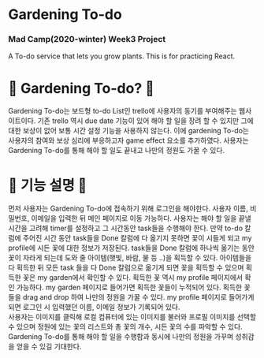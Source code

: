 # Gardening To-do
### Mad Camp(2020-winter) Week3 Project

A To-do service that lets you grow plants.
This is for practicing React.

# 🌱 Gardening To-do? 🌱

Gardening To-do는 보드형 to-do List인 trello에 사용자의 동기를 부여해주는 웹사이트이다. 
기존 trello 역시 due date 기능이 있어 해야 할 일을 장려 할 수 있지만 그에 대한 보상이 없어 보통 시간 설정 기능을 사용하지 않는다.
이에 gardening To-do는 사용자의 참여와 보상 심리에 부응하고자 game effect 요소를 추가하였다. 
사용자는 Gardening To-do를 통해 해야 할 일도 끝내고 나만의 정원도 가꿀 수 있다.



# 🌳 기능 설명 🌳

먼저 사용자는 Gardening To-do에 접속하기 위해 로그인을 해야한다.
사용자 이름, 비밀번호, 이메일을 입력한 뒤 메인 페이지로 이동 가능하다.
사용자는 해야 할 일을 끝낼 시간을 고려해 timer를 설정하고 그 시간동안 task들을 수행해야 한다. 
만약 to-do 칼럼에 주어진 시간 동안 task들을 Done 칼럼에 다 옮기지 못하면 꽃이 시들게 되고 my profile에 시든 꽃에 대한 정보가 저장된다. 
task들을 Done 칼럼에 하나씩 옮기는 동안 꽃이 자라게 되는데 도와 줄 아이템(햇빛, 바람, 물 등 ..)을 획득할 수 있다. 
아이템들을 다 획득한 뒤 모든 task 들을 다 Done 칼럼으로 옮기게 되면 꽃을 획득할 수 있으며 획득한 꽃은 my garden에서 확인할 수 있다.
획득한 꽃 역시 my profile 페이지에서 확인 가능하다. 
my garden 페이지로 들어가면 획득한 꽃들이 누적되어 있다. 획득한 꽃들을 drag and drop 하여 나만의 정원을 가꿀 수 있다. 
my profile 페이지로 들어가게 되면 로그인 시 입력했던 이름, 이메일 정보가 기록되어 있다.  
사용자는 이미지를 클릭해 로컬 컴퓨터에 있는 이미지를 불러와 프로필 이미지를 선택할 수 있으며 정원에 있는 꽃의 리스트와 총 꽃의 개수, 시든 꽃의 수를 파악할 수 있다.
Gardening To-do를 통해 해야 할 일을 수행함과 동시에 나만의 정원을 가꾸며 성취감을 얻을 수 있길 기대한다.



